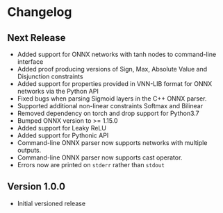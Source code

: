 # Changelog

## Next Release
* Added support for ONNX networks with tanh nodes to command-line interface
* Added proof producing versions of Sign, Max, Absolute Value and Disjunction constraints
* Added support for properties provided in VNN-LIB format for ONNX networks via the Python API
* Fixed bugs when parsing Sigmoid layers in the C++ ONNX parser.
* Supported additional non-linear constraints Softmax and Bilinear
* Removed dependency on torch and drop support for Python3.7
* Bumped ONNX version to >= 1.15.0
* Added support for Leaky ReLU
* Added support for Pythonic API
* Command-line ONNX parser now supports networks with multiple outputs.
* Command-line ONNX parser now supports cast operator.
* Errors now are printed on `stderr` rather than `stdout`

## Version 1.0.0
* Initial versioned release
